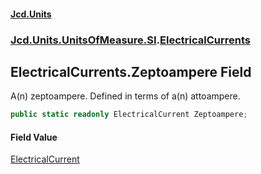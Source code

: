 #### [Jcd.Units](index.md 'index')
### [Jcd.Units.UnitsOfMeasure.SI](Jcd.Units.UnitsOfMeasure.SI.md 'Jcd.Units.UnitsOfMeasure.SI').[ElectricalCurrents](Jcd.Units.UnitsOfMeasure.SI.ElectricalCurrents.md 'Jcd.Units.UnitsOfMeasure.SI.ElectricalCurrents')

## ElectricalCurrents.Zeptoampere Field

A(n) zeptoampere. Defined in terms of a(n) attoampere.

```csharp
public static readonly ElectricalCurrent Zeptoampere;
```

#### Field Value
[ElectricalCurrent](Jcd.Units.UnitTypes.ElectricalCurrent.md 'Jcd.Units.UnitTypes.ElectricalCurrent')
